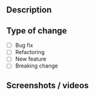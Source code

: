 ## Description

## Type of change

- [ ] Bug fix
- [ ] Refactoring
- [ ] New feature
- [ ] Breaking change

## Screenshots / videos
